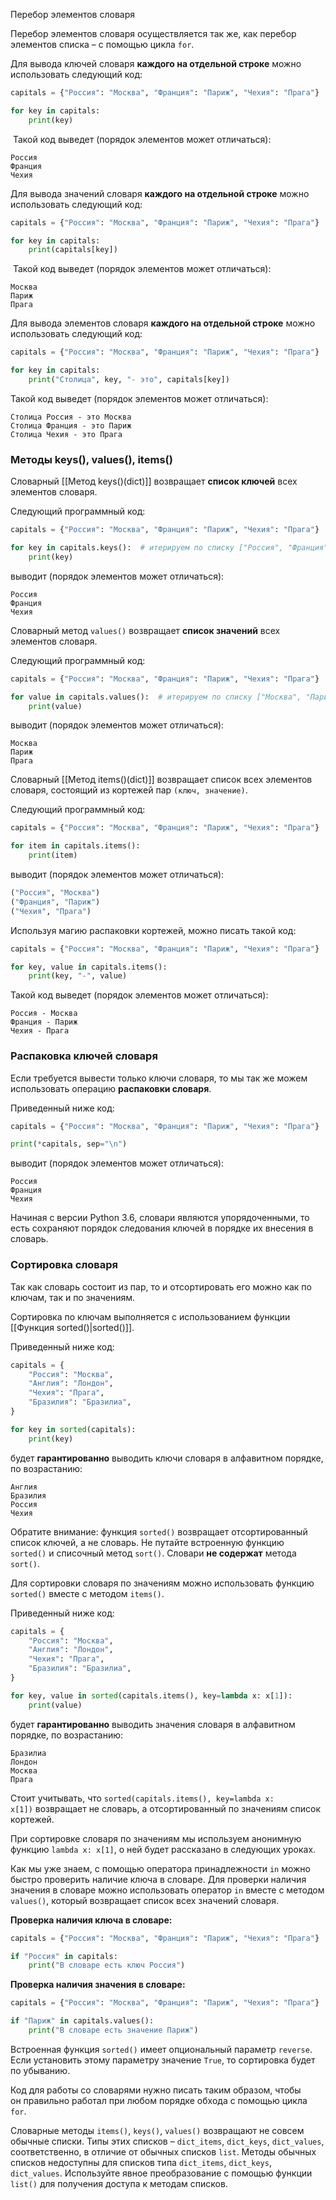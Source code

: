  Перебор элементов словаря

Перебор элементов словаря осуществляется так же, как перебор элементов списка – с помощью цикла `for`.

Для вывода ключей словаря **каждого на отдельной строке** можно использовать следующий код:

```python
capitals = {"Россия": "Москва", "Франция": "Париж", "Чехия": "Прага"}

for key in capitals:
    print(key)
```

 Такой код выведет (порядок элементов может отличаться):

```no-highlight
Россия
Франция
Чехия
```

Для вывода значений словаря **каждого на отдельной строке** можно использовать следующий код:

```python
capitals = {"Россия": "Москва", "Франция": "Париж", "Чехия": "Прага"}

for key in capitals:
    print(capitals[key])
```

 Такой код выведет (порядок элементов может отличаться):

```no-highlight
Москва
Париж
Прага
```

Для вывода элементов словаря **каждого на отдельной строке** можно использовать следующий код:

```python
capitals = {"Россия": "Москва", "Франция": "Париж", "Чехия": "Прага"}

for key in capitals:
    print("Столица", key, "- это", capitals[key])
```

Такой код выведет (порядок элементов может отличаться):

```no-highlight
Столица Россия - это Москва
Столица Франция - это Париж
Столица Чехия - это Прага
```

### Методы keys(), values(), items()

Словарный  [[Метод keys()(dict)]] возвращает **список ключей** всех элементов словаря.

Следующий программный код:

```python
capitals = {"Россия": "Москва", "Франция": "Париж", "Чехия": "Прага"}

for key in capitals.keys():  # итерируем по списку ["Россия", "Франция", "Чехия"]
    print(key)
```

выводит (порядок элементов может отличаться):

```no-highlight
Россия
Франция
Чехия
```

Словарный метод `values()` возвращает **список значений** всех элементов словаря.

Следующий программный код:

```python
capitals = {"Россия": "Москва", "Франция": "Париж", "Чехия": "Прага"}

for value in capitals.values():  # итерируем по списку ["Москва", "Париж", "Прага"]
    print(value)
```

выводит (порядок элементов может отличаться):

```no-highlight
Москва
Париж
Прага
```

Словарный  [[Метод items()(dict)]] возвращает список всех элементов словаря, состоящий из кортежей пар `(ключ, значение)`.

Следующий программный код:

```python
capitals = {"Россия": "Москва", "Франция": "Париж", "Чехия": "Прага"}

for item in capitals.items():
    print(item)
```

выводит (порядок элементов может отличаться):

```python
("Россия", "Москва")
("Франция", "Париж")
("Чехия", "Прага")
```

Используя магию распаковки кортежей, можно писать такой код:

```python
capitals = {"Россия": "Москва", "Франция": "Париж", "Чехия": "Прага"}

for key, value in capitals.items():
    print(key, "-", value)
```

Такой код выведет (порядок элементов может отличаться):

```no-highlight
Россия - Москва
Франция - Париж
Чехия - Прага
```

### Распаковка ключей словаря

Если требуется вывести только ключи словаря, то мы так же можем использовать операцию **распаковки словаря**.

Приведенный ниже код:

```python
capitals = {"Россия": "Москва", "Франция": "Париж", "Чехия": "Прага"}

print(*capitals, sep="\n")
```

выводит (порядок элементов может отличаться):

```no-highlight
Россия
Франция
Чехия
```

Начиная с версии Python 3.6, словари являются упорядоченными, то есть сохраняют порядок следования ключей в порядке их внесения в словарь.

### Сортировка словаря

Так как словарь состоит из пар, то и отсортировать его можно как по ключам, так и по значениям.

Сортировка по ключам выполняется с использованием функции [[Функция sorted()|sorted()]].

Приведенный ниже код:

```python
capitals = {
    "Россия": "Москва",
    "Англия": "Лондон",
    "Чехия": "Прага",
    "Бразилия": "Бразилиа",
}

for key in sorted(capitals):
    print(key)
```

будет **гарантированно** выводить ключи словаря в алфавитном порядке, по возрастанию:

```no-highlight
Англия
Бразилия
Россия
Чехия
```

Обратите внимание: функция `sorted()` возвращает отсортированный список ключей, а не словарь. Не путайте встроенную функцию `sorted()` и списочный метод `sort()`. Словари **не содержат** метода `sort()`.

Для сортировки словаря по значениям можно использовать функцию `sorted()` вместе с методом `items()`.

Приведенный ниже код:

```python
capitals = {
    "Россия": "Москва",
    "Англия": "Лондон",
    "Чехия": "Прага",
    "Бразилия": "Бразилиа",
}

for key, value in sorted(capitals.items(), key=lambda x: x[1]):
    print(value)
```

будет **гарантированно** выводить значения словаря в алфавитном порядке, по возрастанию:

```no-highlight
Бразилиа
Лондон
Москва
Прага
```

Стоит учитывать, что `sorted(capitals.items(), key=lambda x: x[1])` возвращает не словарь, а отсортированный по значениям список кортежей.

При сортировке словаря по значениям мы используем анонимную функцию `lambda x: x[1]`, о ней будет рассказано в следующих уроках.



Как мы уже знаем, с помощью оператора принадлежности `in` можно быстро проверить наличие ключа в словаре. Для проверки наличия значения в словаре можно использовать оператор `in` вместе с методом `values()`, который возвращает список всех значений словаря.

**Проверка наличия ключа в словаре:**

```python
capitals = {"Россия": "Москва", "Франция": "Париж", "Чехия": "Прага"}

if "Россия" in capitals:
    print("В словаре есть ключ Россия")
```

**Проверка наличия значения в словаре:**

```python
capitals = {"Россия": "Москва", "Франция": "Париж", "Чехия": "Прага"}

if "Париж" in capitals.values():
    print("В словаре есть значение Париж")
```

Встроенная функция `sorted()` имеет опциональный параметр `reverse`. Если установить этому параметру значение `True`, то сортировка будет по убыванию.

 Код для работы со словарями нужно писать таким образом, чтобы он правильно работал при любом порядке обхода с помощью цикла `for`.

Словарные методы `items()`, `keys()`, `values()` возвращают не совсем обычные списки. Типы этих списков – `dict_items`, `dict_keys`, `dict_values`, соответственно, в отличие от обычных списков `list`. Методы обычных списков недоступны для списков типа `dict_items`, `dict_keys`, `dict_values`. Используйте явное преобразование с помощью функции `list()` для получения доступа к методам списков.